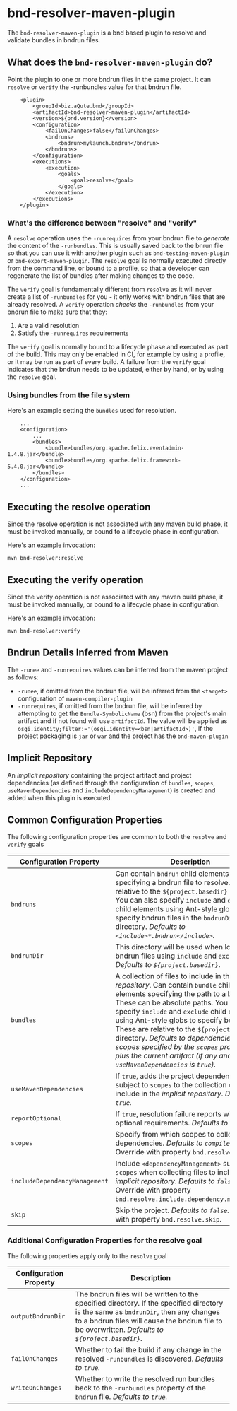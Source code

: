 # bnd-resolver-maven-plugin

The `bnd-resolver-maven-plugin` is a bnd based plugin to resolve and validate bundles in bndrun files.

## What does the `bnd-resolver-maven-plugin` do?

Point the plugin to one or more bndrun files in the same project. It can `resolve` or `verify` the -runbundles value for that bndrun file.

```
    <plugin>
        <groupId>biz.aQute.bnd</groupId>
        <artifactId>bnd-resolver-maven-plugin</artifactId>
        <version>${bnd.version}</version>
        <configuration>
            <failOnChanges>false</failOnChanges>
            <bndruns>
                <bndrun>mylaunch.bndrun</bndrun>
            </bndruns>
        </configuration>
        <executions>
            <execution>
                <goals>
                    <goal>resolve</goal>
                </goals>
            </execution>
        </executions>
    </plugin>
```

### What's the difference between "resolve" and "verify"

A `resolve` operation uses the `-runrequires` from your bndrun file to *generate* the content of the `-runbundles`. This is usually saved back to the bnrun file so that you can use it with another plugin such as `bnd-testing-maven-plugin` or `bnd-export-maven-plugin`. The `resolve` goal is normally executed directly from the command line, or bound to a profile, so that a developer can regenerate the list of bundles after making changes to the code.

The `verify` goal is fundamentally different from `resolve` as it will never create a list of `-runbundles` for you - it only works with bndrun files that are already resolved. A `verify` operation *checks* the `-runbundles` from your bndrun file to make sure that they:

 1. Are a valid resolution
 2. Satisfy the `-runrequires` requirements

The `verify` goal is normally bound to a lifecycle phase and executed as part of the build. This may only be enabled in CI, for example by using a profile, or it may be run as part of every build. A failure from the `verify` goal indicates that the bndrun needs to be updated, either by hand, or by using the `resolve` goal.

### Using bundles from the file system

Here's an example setting the `bundles` used for resolution.

```
    ...
    <configuration>
        ...
        <bundles>
            <bundle>bundles/org.apache.felix.eventadmin-1.4.8.jar</bundle>
            <bundle>bundles/org.apache.felix.framework-5.4.0.jar</bundle>
        </bundles>
    </configuration>
    ...
```

## Executing the resolve operation

Since the resolve operation is not associated with any maven build phase, it must be invoked manually, or bound to a lifecycle phase in configuration.

Here's an example invocation:
```
mvn bnd-resolver:resolve
```

## Executing the verify operation

Since the verify operation is not associated with any maven build phase, it must be invoked manually, or bound to a lifecycle phase in configuration.

Here's an example invocation:
```
mvn bnd-resolver:verify
```

## Bndrun Details Inferred from Maven

The `-runee` and `-runrequires` values can be inferred from the maven project as follows:

  * `-runee`, if omitted from the bndrun file, will be inferred from the `<target>` configuration of `maven-compiler-plugin`
  * `-runrequires`, if omitted from the bndrun file, will be inferred by attempting to get the `Bundle-SymbolicName` (bsn) from the project's main artifact and if not found will use `artifactId`. The value will be applied as `osgi.identity;filter:='(osgi.identity=<bsn|artifactId>)'`, if the project packaging is `jar` or `war` and the project has the `bnd-maven-plugin`

## Implicit Repository

An *implicit repository* containing the project artifact and project dependencies (as defined through the configuration of `bundles`, `scopes`, `useMavenDependencies` and `includeDependencyManagement`) is created and added when this plugin is executed.

## Common Configuration Properties

The following configuration properties are common to both the `resolve` and `verify` goals

| Configuration Property        | Description                                                                                                                                                                                                                                                                                                                                                                                                                                                                            |
|-------------------------------|----------------------------------------------------------------------------------------------------------------------------------------------------------------------------------------------------------------------------------------------------------------------------------------------------------------------------------------------------------------------------------------------------------------------------------------------------------------------------------------|
| `bndruns`                     | Can contain `bndrun` child elements specifying a bndrun file to resolve. These are relative to the `${project.basedir}` directory. You can also specify `include` and `exclude` child elements using Ant-style globs to specify bndrun files in the `bndrunDir` directory.  _Defaults to `<include>*.bndrun</include>`._                                                                                                                                                               |
| `bndrunDir`                   | This directory will be used when locating bndrun files using `include` and `exclude`. _Defaults to `${project.basedir}`_.                                                                                                                                                                                                                                                                                                                                                              |
| `bundles`                     | A collection of files to include in the *implicit repository*. Can contain `bundle` child elements specifying the path to a bundle. These can be absolute paths. You can also specify `include` and `exclude` child elements using Ant-style globs to specify bundles. These are relative to the `${project.basedir}` directory. _Defaults to dependencies in the scopes specified by the `scopes` property, plus the current artifact (if any and `useMavenDependencies` is `true`)._ |
| `useMavenDependencies`        | If `true`, adds the project dependencies subject to `scopes` to the collection of files to include in the *implicit repository*. _Defaults to `true`._                                                                                                                                                                                                                                                                                                                                 |
| `reportOptional`              | If `true`, resolution failure reports will include optional requirements. _Defaults to `true`._                                                                                                                                                                                                                                                                                                                                                                                        |
| `scopes`                      | Specify from which scopes to collect dependencies. _Defaults to `compile, runtime`._ Override with property `bnd.resolve.scopes`.                                                                                                                                                                                                                                                                                                                                                      |
| `includeDependencyManagement` | Include `<dependencyManagement>` subject to `scopes` when collecting files to include in the *implicit repository*. _Defaults to `false`._ Override with property `bnd.resolve.include.dependency.management`.                                                                                                                                                                                                                                                                         |
| `skip`                        | Skip the project. _Defaults to `false`._ Override with property `bnd.resolve.skip`.                                                                                                                                                                                                                                                                                                                                                                                                    |

### Additional Configuration Properties for the resolve goal

The following properties apply only to the `resolve` goal

| Configuration Property        | Description                                                                                                                                                                                                                                                                                                                                                                                                                                                                            |
|-------------------------------|----------------------------------------------------------------------------------------------------------------------------------------------------------------------------------------------------------------------------------------------------------------------------------------------------------------------------------------------------------------------------------------------------------------------------------------------------------------------------------------|
| `outputBndrunDir`             | The bndrun files will be written to the specified directory. If the specified directory is the same as `bndrunDir`, then any changes to a bndrun files will cause the bndrun file to be overwritten. _Defaults to `${project.basedir}`_.                                                                                                                                                                                                                                               |
| `failOnChanges`               | Whether to fail the build if any change in the resolved `-runbundles` is discovered. _Defaults to `true`._                                                                                                                                                                                                                                                                                                                                                                             |
| `writeOnChanges`              | Whether to write the resolved run bundles back to the `-runbundles` property of the `bndrun` file. _Defaults to `true`._                                                                                                                                                                                                                                                                                                                                                               |
